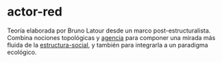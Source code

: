 # actor-red

Teoría elaborada por Bruno Latour desde un marco post-estructuralista. Combina nociones topológicas y [agencia](agencia.md) para componer una mirada más fluida de la [estructura-social](estructura-social.md), y también para integrarla a un paradigma ecológico.
